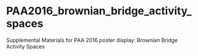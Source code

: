 # PAA2016_brownian_bridge_activity_spaces
Supplemental Materials for PAA 2016 poster display: Brownian Bridge Activity Spaces

